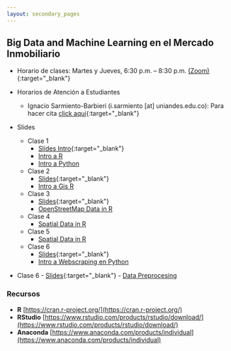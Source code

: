```yaml
---
layout: secondary_pages
---
```


## Big Data and Machine Learning en el Mercado Inmobiliario 


- Horario de clases: Martes y Jueves, 6:30 p.m. – 8:30 p.m. [(Zoom)]( https://uniandes-edu-co.zoom.us/j/83424404755){:target="_blank"}
- Horarios de Atención a Estudiantes
	- Ignacio Sarmiento-Barbieri (i.sarmiento [at] uniandes.edu.co): Para hacer cita [click aqui](https://calendly.com/i-sarmiento/horarios-atencion-estudiantes){:target="_blank"}
	

- Slides
	- Clase 1
		- [Slides Intro](BDML/Lecture1.pdf){:target="_blank"}
		- [Intro a R](https://eduard-martinez.gitlab.io/bd-intro-r)
		- [Intro a Python](https://github.com/ECON-4676-UNIANDES-Fall-2021/e-TA/blob/main/e-ta3_python/e-ta3_python.ipynb)
	- Clase 2
		- [Slides](BDML/Lecture2.pdf){:target="_blank"}
		- [Intro a Gis R](https://eduard-martinez.gitlab.io/intro-gis-r)
	- Clase 3
		- [Slides](BDML/Lecture3.pdf){:target="_blank"}
		- [OpenStreetMap Data in R](https://github.com/eduard-martinez/bd_gis/)
	- Clase 4 
		- [Spatial Data in R](https://github.com/eduard-martinez/bd_gis/)
	- Clase 5
		- [Spatial Data in R](https://github.com/eduard-martinez/bd_gis/)
	- Clase 6
		- [Slides](BDML/Lecture6.pdf){:target="_blank"}
		- [Intro a Webscraping en Python](https://github.com/ECON-4676-UNIANDES-Fall-2021/e-TA/blob/main/e-ta4_webscraping_basics/e-ta4_webscraping_basics.ipynb)
 - Clase 6
		- [Slides](BDML/Lecture7.pdf){:target="_blank"}
		- [Data Preprocesing](https://github.com/ECON-4676-UNIANDES-Fall-2021/e-TA/blob/main/e-ta4_webscraping_basics/e-ta4_webscraping_basics.ipynb)

### Recursos

- **R**  [https://cran.r-project.org/](https://cran.r-project.org/)
- **RStudio**  [https://www.rstudio.com/products/rstudio/download/](https://www.rstudio.com/products/rstudio/download/)
- **Anaconda** [https://www.anaconda.com/products/individual](https://www.anaconda.com/products/individual)
